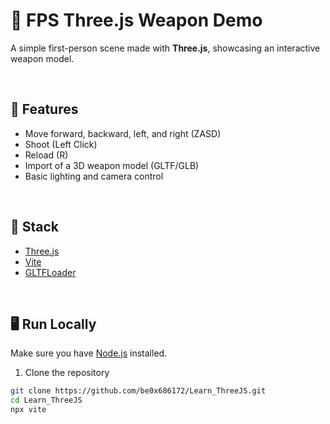 # 🔫 FPS Three.js Weapon Demo

A simple first-person scene made with **Three.js**, showcasing an interactive weapon model.

<br>

## 🚀 Features

- Move forward, backward, left, and right (ZASD)
- Shoot (Left Click)
- Reload (R)
- Import of a 3D weapon model (GLTF/GLB)
- Basic lighting and camera control

<br>

## 🧰 Stack

- [Three.js](https://threejs.org/)
- [Vite](https://vitejs.dev/)
- [GLTFLoader](https://threejs.org/docs/#examples/en/loaders/GLTFLoader)

<br>

## 🖥️ Run Locally

Make sure you have [Node.js](https://nodejs.org/) installed.

1. Clone the repository

```bash
git clone https://github.com/be0x686172/Learn_ThreeJS.git
cd Learn_ThreeJS
npx vite
